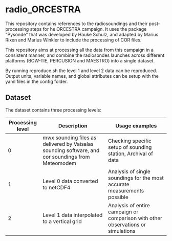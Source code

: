 # radio_ORCESTRA
This repository contains references to the radiosoundings and their post-processing steps for he ORCESTRA campaign. It uses the package "Pysonde" that was developed by Hauke Schulz, and adapted by Marius Rixen and Marius Winkler to include the processing of COR files.

This repository aims at processing all the data from this campaign in a consistent manner, and combine the radiosondes launches across different platforms (BOW-TIE, PERCUSION and MAESTRO) into a single dataset.

By running reproduce.sh the level 1 and level 2 data can be reproduced. Output units, variable names, and global attributes can be setup with the yaml files in the config folder.

## Dataset

The dataset contains three processing levels:

|Processing level | Description | Usage examples |
| --- | --- | --- |
| 0 | mwx sounding files as delivered by Vaisalas sounding software, and cor soundings from Meteomodem| Checking specific setup of sounding station, Archival of data |
| 1 | Level 0 data converted to netCDF4 | Analysis of single soundings for the most accurate measurements possible |
| 2 | Level 1 data interpolated to a vertical grid | Analysis of entire campaign or comparison with other observations or simulations |
